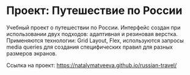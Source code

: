 # Проект: Путешествие по России


Учебный проект о путешествии по России. Интерфейс создан при использовании двух подходов: адаптивная и резиновая верстка. Применяются технологии: Grid Layout, Flex, используются запросы media queries для создания специфических правил для разных размеров экранов.

Ссылка на проект: https://natalymatveeva.github.io/russian-travel/

